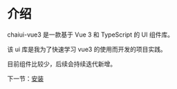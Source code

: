 # 介绍

chaiui-vue3 是一款基于 Vue 3 和 TypeScript 的 UI 组件库。

该 ui 库是我为了快速学习 vue3 的使用而开发的项目实践。

目前组件比较少，后续会持续迭代新增。

下一节：[安装](#/doc/install)